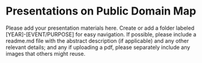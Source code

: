 # Presentations on Public Domain Map

Please add your presentation materials here. Create or add a folder labeled [YEAR]-[EVENT/PURPOSE] for easy navigation. If possible, please include a readme.md file with the abstract description (if applicable) and any other relevant details; and any if uploading a pdf, please separately include any images that others might reuse.
